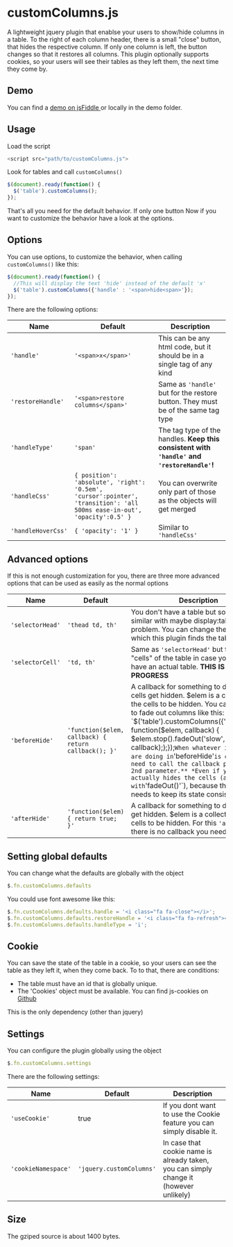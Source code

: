 # customColumns.js
A lightweight jquery plugin that enablse your users to show/hide columns in a table. To the right of each column header, there is a small "close" button, that hides the respective column. If only one column is left, the button changes so that it restores all columns.
This plugin optionally supports cookies, so your users will see their tables as they left them, the next time they come by.

## Demo
You can find a [demo on jsFiddle ](https://jsfiddle.net/29ewvkwv/1) or locally in the demo folder.

## Usage

Load the script
```js
<script src="path/to/customColumns.js">
```

Look for tables and call `customColumns()`
```js
$(document).ready(function() {
  $('table').customColumns();
});
```

That's all you need for the default behavior. If only one button Now if you want to customize the behavior have a look at the options.

## Options

You can use options, to customize the behavior, when calling `customColumns()` like this:
```js
$(document).ready(function() {
  //This will display the text 'hide' instead of the default 'x'
  $('table').customColumns({'handle' : '<span>hide<span>'});
});
```

There are the following options:

Name | Default | Description
---- | ------- | ------------
`'handle'` | `'<span>x</span>'` | This can be any html code, but it should be in a single tag of any kind
`'restoreHandle'` | `'<span>restore columns</span>'` | Same as `'handle'` but for the restore button. They must be of the same tag type
`'handleType'` | `'span'` | The tag type of the handles. **Keep this consistent with `'handle'` and `'restoreHandle'`!**
`'handleCss'` | `{ position': 'absolute', 'right': '0.5em', 'cursor':pointer', 'transition': 'all 500ms ease-in-out', 'opacity':0.5' }` | You can overwrite only part of those as the objects will get merged
`'handleHoverCss'` | `{ 'opacity': '1' }` | Similar to `'handleCss'`

## Advanced options

If this is not enough customization for you, there are three more advanced options that can be used as easily as the normal options

Name | Default | Description
---- | ------- | ------------
`'selectorHead'` | `'thead td, th'` | You don't have a table but something similar with maybe display:table? Not a problem. You can change the selector by which this plugin finds the table headers.
`'selectorCell'` | `'td, th'` | Same as `'selectorHead'` but for the "cells" of the table in case you don't have an actual table. **THIS IS WORK IN PROGRESS**
`'beforeHide'` | `'function($elem, callback) { return callback(); }'` | A callback for something to do before cells get hidden. $elem is a collection of the cells to be hidden. You can use this to fade out columns like this: `$('table').customColumns({'beforeHide': function($elem, callback) { $elem.stop().fadeOut('slow', callback);};});` When whatever it is you are doing in `'beforeHide'` is done, **you need to call the callback provided as 2nd parameter.** *Even if your code actually hides the cells (as with `'fadeOut()'`), because the plugin needs to keep its state consistent.*
`'afterHide'` | `'function($elem) { return true; }'` | A callback for something to do after cells get hidden. $elem is a collection of the cells to be hidden. For this `'afterHide'`, there is no callback you need to call.

## Setting global defaults
You can change what the defaults are globally with the object
```js
$.fn.customColumns.defaults
 ```
You could use font awesome like this:
```js
$.fn.customColumns.defaults.handle = '<i class="fa fa-close"></i>';
$.fn.customColumns.defaults.restoreHandle = '<i class="fa fa-refresh"></i>'
$.fn.customColumns.defaults.handleType = 'i';
```

## Cookie
You can save the state of the table in a cookie, so your users can see the table as they left it, when they come back. To to that, there are conditions:
- The table must have an id that is globally unique.
- The 'Cookies' object must be available. You can find js-cookies on [Github](https://github.com/js-cookie/js-cookie/blob/master/src/js.cookie.js)

This is the only dependency (other than jquery)

## Settings
You can configure the plugin globally using the object
```js
$.fn.customColumns.settings
```
There are the following settings:

Name | Default | Description
---- | ------- | ------------
`'useCookie'` | true | If you dont want to use the Cookie feature you can simply disable it.
`'cookieNamespace'` | `'jquery.customColumns'` | In case that cookie name is already taken, you can simply change it (however unlikely)

## Size
The gziped source is about 1400 bytes.
